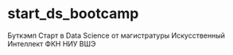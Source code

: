 # start_ds_bootcamp
Буткэмп Старт в Data Science от магистратуры Искусственный Интеллект ФКН НИУ ВШЭ
